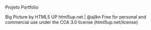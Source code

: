Projeto Portfolio 

Big Picture by HTML5 UP
html5up.net | @ajlkn
Free for personal and commercial use under the CCA 3.0 license (html5up.net/license)
